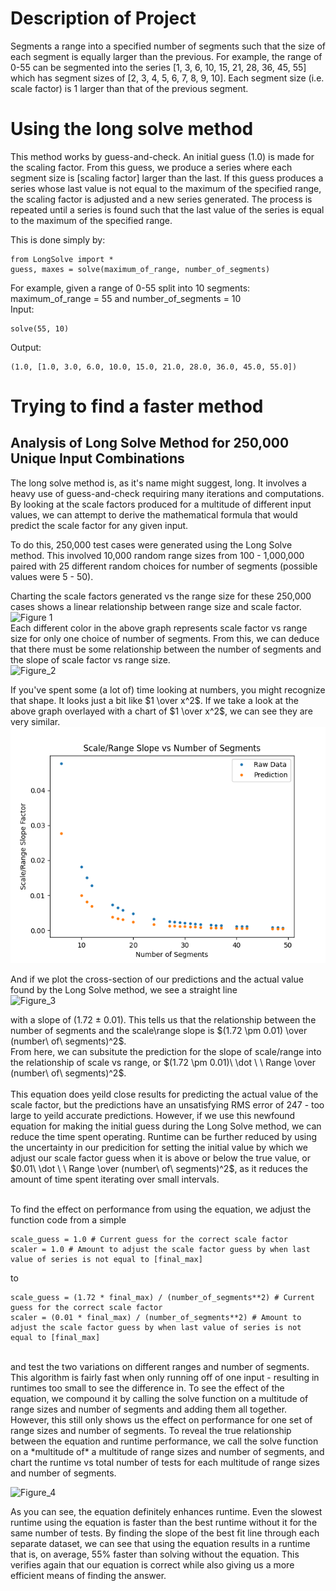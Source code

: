 # Description of Project
Segments a range into a specified number of segments such that the size of each segment is equally larger than the previous.
For example, the range of 0-55 can be segmented into the series [1, 3, 6, 10, 15, 21, 28, 36, 45, 55] which has segment sizes of [2, 3, 4, 5, 6, 7, 8, 9, 10].
Each segment size (i.e. scale factor) is 1 larger than that of the previous segment.

# Using the long solve method
This method works by guess-and-check. 
An initial guess (1.0) is made for the scaling factor. From this guess, we produce a series where each segment size is [scaling factor] larger than the last.
If this guess produces a series whose last value is not equal to the maximum of the specified range, the scaling factor is adjusted and a new series generated.
The process is repeated until a series is found such that the last value of the series is equal to the maximum of the specified range.

This is done simply by:
```
from LongSolve import *
guess, maxes = solve(maximum_of_range, number_of_segments)
```

For example, given a range of 0-55 split into 10 segments: maximum_of_range = 55 and number_of_segments = 10 <br/>
Input:
```
solve(55, 10)
```
Output:
```
(1.0, [1.0, 3.0, 6.0, 10.0, 15.0, 21.0, 28.0, 36.0, 45.0, 55.0])
```
# Trying to find a faster method
## Analysis of Long Solve Method for 250,000 Unique Input Combinations

The long solve method is, as it's name might suggest, long. It involves a heavy use of guess-and-check requiring many iterations and computations. By looking at the scale factors produced for a multitude of different input values, we can attempt to derive the mathematical formula that would predict the scale factor for any given input. </br>

To do this, 250,000 test cases were generated using the Long Solve method. This involved 10,000 random range sizes from 100 - 1,000,000 paired with 25 different random choices for number of segments (possible values were 5 - 50).

Charting the scale factors generated vs the range size for these 250,000 cases shows a linear relationship between range size and scale factor. </br>
![Figure 1](Figures/Figure_1.png) </br>
Each different color in the above graph represents scale factor vs range size for only one choice of number of segments. From this, we can deduce that there must be some relationship between the number of segments and the slope of scale factor vs range size. </br>
![Figure_2](Figures/Figure_2.png) </br>

If you've spent some (a lot of) time looking at numbers, you might recognize that shape. It looks just a bit like $1 \over x^2$. If we take a look at the above graph overlayed with a chart of $1 \over x^2$, we can see they are very similar. </br>
![Figure_2b](Figures/Figure_2b.png) </br>

And if we plot the cross-section of our predictions and the actual value found by the Long Solve method, we see a straight line </br>
![Figure_3](Figures/Figure_3.png) </br>

with a slope of (1.72 $\pm$ 0.01). This tells us that the relationship between the number of segments and the scale\range slope is $(1.72 \pm 0.01) \over (number\ of\ segments)^2$. </br>
From here, we can subsitute the prediction for the slope of scale/range into the relationship of scale vs range, or $(1.72 \pm 0.01)\ \dot \ \ Range \over (number\ of\ segments)^2$. </br> </br>
This equation does yeild close results for predicting the actual value of the scale factor, but the predictions have an unsatisfying RMS error of 247 - too large to yeild accurate predictions. However, if we use this newfound equation for making the initial guess during the Long Solve method, we can reduce the time spent operating. Runtime can be further reduced by using the uncertainty in our predicition for setting the initial value by which we adjust our scale factor guess when it is above or below the true value, or $0.01\ \dot \ \ Range \over (number\ of\ segments)^2$, as it reduces the amount of time spent iterating over small intervals. </br> </br>

To find the effect on performance from using the equation, we adjust the function code from a simple
```
scale_guess = 1.0 # Current guess for the correct scale factor
scaler = 1.0 # Amount to adjust the scale factor guess by when last value of series is not equal to [final_max]
```
to
```
scale_guess = (1.72 * final_max) / (number_of_segments**2) # Current guess for the correct scale factor
scaler = (0.01 * final_max) / (number_of_segments**2) # Amount to adjust the scale factor guess by when last value of series is not equal to [final_max]
```
</br>
and test the two variations on different ranges and number of segments. This algorithm is fairly fast when only running off of one input - resulting in runtimes too small to see the difference in. To see the effect of the equation, we compound it by calling the solve function on a multitude of range sizes and number of segments and adding them all together. However, this still only shows us the effect on performance for one set of range sizes and number of segments. To reveal the true relationship between the equation and runtime performance, we call the solve function on a *multitude of* a multitude of range sizes and number of segments, and chart the runtime vs total number of tests for each multitude of range sizes and number of segments. </br>

![Figure_4](Figures/Figure_4.png) </br>

As you can see, the equation definitely enhances runtime. Even the slowest runtime using the equation is faster than the best runtime without it for the same number of tests. By finding the slope of the best fit line through each separate dataset, we can see that using the equation results in a runtime that is, on average, 55% faster than solving without the equation. This verifies again that our equation is correct while also giving us a more efficient means of finding the answer.
